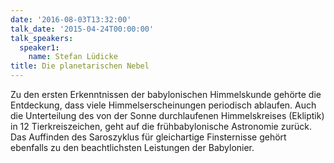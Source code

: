 ```yaml
---
date: '2016-08-03T13:32:00'
talk_date: '2015-04-24T00:00:00'
talk_speakers:
  speaker1:
    name: Stefan Lüdicke
title: Die planetarischen Nebel
---
```


Zu den ersten Erkenntnissen der babylonischen Himmelskunde gehörte die Entdeckung, dass viele Himmelserscheinungen periodisch ablaufen. Auch die Unterteilung des von der Sonne durchlaufenen Himmelskreises (Ekliptik) in 12 Tierkreiszeichen, geht auf die frühbabylonische Astronomie zurück. Das Auffinden des Saroszyklus für gleichartige Finsternisse gehört ebenfalls zu den beachtlichsten Leistungen der Babylonier.